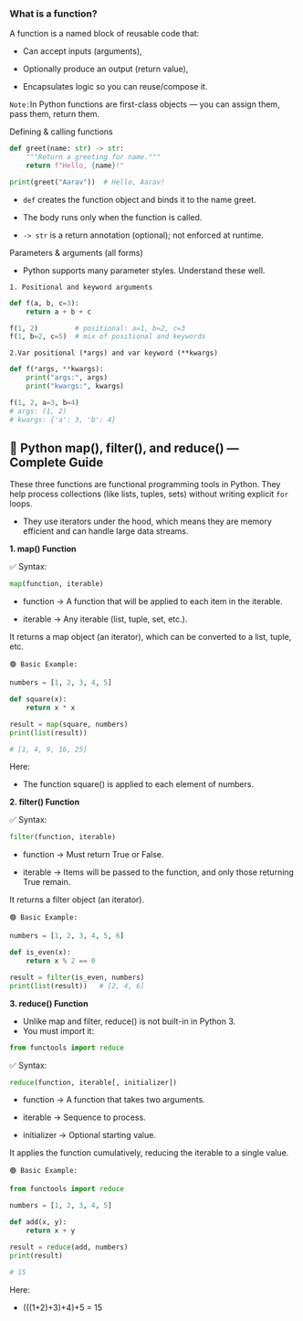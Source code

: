 ### What is a function?

A function is a named block of reusable code that:

- Can accept inputs (arguments),

- Optionally produce an output (return value),

- Encapsulates logic so you can reuse/compose it.

`Note:`In Python functions are first-class objects — you can assign them, pass them, return them.

Defining & calling functions
```python
def greet(name: str) -> str:
    """Return a greeting for name."""
    return f"Hello, {name}!"

print(greet("Aarav"))  # Hello, Aarav!
```

- `def` creates the function object and binds it to the name greet.

- The body runs only when the function is called.

- `-> str` is a return annotation (optional); not enforced at runtime.

Parameters & arguments (all forms)

- Python supports many parameter styles. Understand these well.

`1. Positional and keyword arguments`
```python
def f(a, b, c=3):
    return a + b + c

f(1, 2)         # positional: a=1, b=2, c=3
f(1, b=2, c=5)  # mix of positional and keywords

```

`2.Var positional (*args) and var keyword (**kwargs)`

```python
def f(*args, **kwargs):
    print("args:", args)
    print("kwargs:", kwargs)

f(1, 2, a=3, b=4)
# args: (1, 2)
# kwargs: {'a': 3, 'b': 4}

```

## 🚀 Python map(), filter(), and reduce() — Complete Guide
These three functions are functional programming tools in Python. They help process collections (like lists, tuples, sets) without writing explicit `for` loops.

- They use iterators under the hood, which means they are memory efficient and can handle large data streams.

**1. map() Function**

✅ Syntax:
```python
map(function, iterable)
```
- function → A function that will be applied to each item in the iterable.

- iterable → Any iterable (list, tuple, set, etc.).

It returns a map object (an iterator), which can be converted to a list, tuple, etc.

`🟢 Basic Example:`
```python
numbers = [1, 2, 3, 4, 5]

def square(x):
    return x * x

result = map(square, numbers)
print(list(result))   

# [1, 4, 9, 16, 25]
```
Here:

- The function square() is applied to each element of numbers.

**2. filter() Function**

✅ Syntax:
```python
filter(function, iterable)
```
- function → Must return True or False.

- iterable → Items will be passed to the function, and only those returning True remain.

It returns a filter object (an iterator).

`🟢 Basic Example:`
```python
numbers = [1, 2, 3, 4, 5, 6]

def is_even(x):
    return x % 2 == 0

result = filter(is_even, numbers)
print(list(result))   # [2, 4, 6]

```

**3. reduce() Function**

- Unlike map and filter, reduce() is not built-in in Python 3.
- You must import it:
```python
from functools import reduce
```
✅ Syntax:
```python
reduce(function, iterable[, initializer])
```
- function → A function that takes two arguments.

- iterable → Sequence to process.

- initializer → Optional starting value.

It applies the function cumulatively, reducing the iterable to a single value.

`🟢 Basic Example:`
```python
from functools import reduce

numbers = [1, 2, 3, 4, 5]

def add(x, y):
    return x + y

result = reduce(add, numbers)
print(result)   

# 15
```
Here:

- (((1+2)+3)+4)+5 = 15